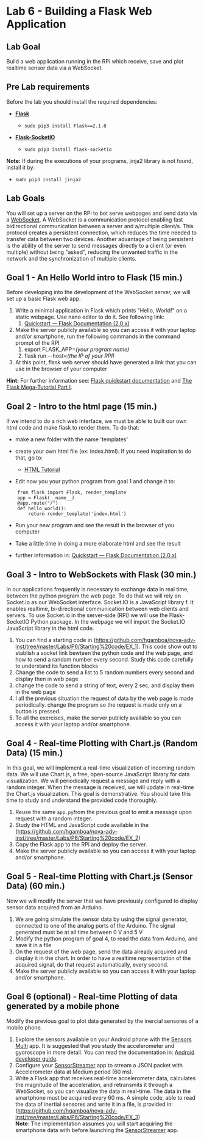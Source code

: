 # Lab 6 - Building a Flask Web Application

## Lab Goal

Build a web application running in the RPi which receive, save and plot realtime sensor data via a WebSocket.

## Pre Lab requirements

Before the lab you should install the required dependencies: 

* [**Flask**](https://flask.palletsprojects.com/en/2.0.x/)
  * `sudo pip3 install Flask==2.1.0`

* [**Flask-SocketIO**](https://flask-socketio.readthedocs.io/en/latest/)
  * `sudo pip3 install flask-socketio`

**Note:** If during the executions of your programs, jinja2 library is not found, install it by:

-  `sudo pip3 install jinja2 `

## Lab Goals

You will set up a server on the RPi to bot serve webpages and send data via a [WebSocket](https://sookocheff.com/post/networking/how-do-websockets-work/). A WebSocket is a communication protocol enabling fast bidirectional communication between a server and a/multiple client/s. This protocol creates a persistent connection, which reduces the time needed to transfer data between two devices. Another advantage of being persistent is the ability of the server to send messages directly to a client (or even multiple) without being "asked", reducing the unwanted traffic in the network and the synchronization of multiple clients.

## Goal 1 - An Hello World intro to Flask (15 min.)

Before developing into the development of the WebSocket server, we will set up a basic Flask web app.

1. Write a minimal application in Flask which prints "Hello, World!" on a static webpage. Use nano editor to do it. See following link:
   1. [Quickstart &#8212; Flask Documentation (2.0.x)](https://flask.palletsprojects.com/en/2.0.x/quickstart/#a-minimal-application)
2. Make the server publicly available so you can access it with your laptop and/or smartphone, run the following commands in the command prompt of the RPI
   1. export FLASK_APP=*(your program name)*
   2. flask run --host=*(the IP of your RPI)*
3. At this point, flask web server should have generated a link that you can use in the browser of your computer

**Hint:** For further information see: [Flask quickstart documentation](https://flask.palletsprojects.com/en/2.0.x/quickstart/) and [The Flask Mega-Tutorial Part I](https://blog.miguelgrinberg.com/post/the-flask-mega-tutorial-part-i-hello-world).

## Goal 2 - Intro to the html page (15 min.)

If we intend to do a rich web interface, we must be able to built our own html code and make flask to render them. To do that:

- make a new folder with the name 'templates'

- create your own html file (ex: index.html). If you need inspiration to do that, go to:
  
  - [HTML Tutorial](https://www.w3schools.com/html/default.asp)

- Edit now you your python program from goal 1 and change it to:
```
    from flask import Flask, render_template
    app = Flask(__name__)
    @app.route("/")
    def hello_world():
        return render_template('index.html')
```

- Run your new program and see the result in the browser of you computer

- Take a little time in doing a more elaborate html and see the result 

- further information in: [Quickstart &#8212; Flask Documentation (2.0.x)](https://flask.palletsprojects.com/en/2.0.x/quickstart/#)
  
  

## Goal 3 - Intro to WebSockets with Flask (30 min.)

In our applications frequently is necessary to exchange data in real time, between the python program the web page. To do that we will rely on Socket.io as our WebSocket interface. Socket.IO is a JavaScript library f. It enables realtime, bi-directional communication between web clients and servers.
To use Socket.io in the server-side (RPi) we will use the Flask-SocketIO Python package. In the webpage we will import the Socket.IO JavaScript library in the html code.

1. You can find a starting code in (https://github.com/hgamboa/nova-adv-inst/tree/master/Labs/P6/Starting%20code/EX_1). This code show out to stablish a socket link bewteen the python code and the web page, and how to send a randam number every second. Study this code carefully to understand its function blocks
2. Change the code to send a list to 5 random numbers every second and display then in web page
3. change the code to send a string of text, every 2 sec, and display them in the web page 
4. I all the previous situation the request of data by the web page is made periodically. change the program so the request is made only on a button is pressed.
5. To all the exercises, make the server publicly available so you can access it with your laptop and/or smartphone.

## Goal 4 - Real-time Plotting with Chart.js (Random Data) (15 min.)

In this goal, we will implement a real-time visualization of incoming random data. We will use Chart.js, a free, open-source JavaScript library for data visualization. We will periodically request a message and reply with a random integer. When the message is received, we will update in real-time the Chart.js visualization.
This goal is demonstrative. You should take this time to study and understand the provided code thoroughly.

1. Reuse the same `app.py`from the previous goal to emit a message upon request with a random integer.
2. Study the HTML and JavaScript code available in the (https://github.com/hgamboa/nova-adv-inst/tree/master/Labs/P6/Starting%20code/EX_2) 
3. Copy the Flask app to the RPi and deploy the server.
4. Make the server publicly available so you can access it with your laptop and/or smartphone.

## Goal 5 - Real-time Plotting with Chart.js (Sensor Data) (60 min.)

Now we will modify the server that we have previously configured to display sensor data acquired from an Arduino.

1. We are going simulate the sensor data by using the signal generator, connected to one of the analog ports of the Arduino. The signal generated must be at all time between 0 V and 5 V
2. Modify the python program of goal 4, to read the data from Arduino, and save it in a file
3. On the request of the web page, send the data already acquired and display it in the chart. In order to have a realtime representation of the acquired signal, do that request automatically, every second.
4. Make the server publicly available so you can access it with your laptop and/or smartphone.

## Goal 6 (optional) - Real-time Plotting of data generated by a mobile phone
Modify the previous goal to plot data generated by the inercial sensores of a mobile phone.
1. Explore the sensors available on your Android phone with the [Sensors Multi](https://play.google.com/store/apps/details?id=com.wered.sensorsmultitool) app. It is suggested that you study the accelerometer and gyoroscope in more detail. You can read the documentation in: [Android developer guide](https://developer.android.com/guide/topics/sensors/sensors_motion#sensors-raw-data).
2. Configure your [SensorStreamer](https://play.google.com/store/apps/details?id=cz.honzamrazek.sensorstreamer) app to stream a JSON packet with Accelerometer data at Medium period (60 ms).
3. Write a Flask app that receives real-time accelerometer data, calculates the magnitude of the acceleration, and retransmits it through a WebSocket, so you can visualize the data in real-time. The data in the smartphone must be acquired every 60 ms.
   A simple code, able to read the data of inertial sensores and write it in a file, is provided in: (https://github.com/hgamboa/nova-adv-inst/tree/master/Labs/P6/Starting%20code/EX_3)  
   **Note**: The implementation assumes you will start acquiring the smartphone data with before launching the [SensorStreamer](https://play.google.com/store/apps/details?id=cz.honzamrazek.sensorstreamer) app.
